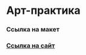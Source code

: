 <html>
 <body>
<h1>Арт-практика</h1>
  <h3>Ссылка на макет</h3>
  <a href="https://www.figma.com/file/LHR4oNFsXR2h2OuQXIb7pB/TIT-MAKET?type=design&node-id=0%3A1&mode=design&t=l7QhJOlcRhQEi4z5-1">
  <h3>Ссылка на сайт</h3>
  <a href="https://hsefedorkuznetsov.github.io/TIT/">
 </body>
</html>
